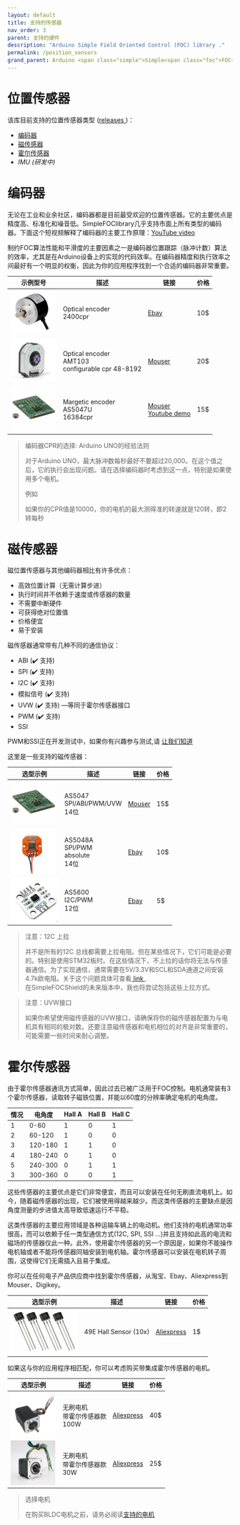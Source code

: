 ```yaml
---
layout: default
title: 支持的传感器
nav_order: 3
parent: 支持的硬件
description: "Arduino Simple Field Oriented Control (FOC) library ."
permalink: /position_sensors
grand_parent: Arduino <span class="simple">Simple<span class="foc">FOC</span>library</span>
---
```


# 位置传感器

该库目前支持的位置传感器类型 ([releases <i class="fa fa-tag"></i>](https://github.com/simplefoc/Arduino-FOC/releases))：

- [编码器](#encoders) 
- [磁传感器](#magnetic-sensors)
- [霍尔传感器](#hall-sensors)
- *IMU (研发中)*

# 编码器

无论在工业和业余社区，编码器都是目前最受欢迎的位置传感器。它的主要优点是精度高、标准化和噪音低。SimpleFOClibrary几乎支持市面上所有类型的编码器。下面这个短视频解释了编码器的主要工作原理：[YouTube video](https://www.youtube.com/watch?v=qT6FdvcEsMs)

制约FOC算法性能和平滑度的主要因素之一是编码器位置跟踪（脉冲计数）算法的效率，尤其是在Arduino设备上的实现的代码效率。在编码器精度和执行效率之间最好有一个明显的权衡，因此为你的应用程序找到一个合适的编码器非常重要。

示例型号  | 描述 | 链接 | 价格 
---- | ---- | ---- | ----
[<img src="extras/Images/enc.jpg"  style="height:100px">](https://www.ebay.com/itm/360-600P-R-Photoelectric-Incremental-Rotary-Encoder-5V-24V-AB-Two-Phases-Shaft/254214673272?hash=item3b30601378:m:mDiuW1F2qXINSH51TqAjhTg)  | Optical encoder<br>2400cpr | [Ebay](https://www.ebay.fr/itm/L6234-Breakout-Board-/153204519965) | 10$
[<img src="extras/Images/enc1.png" style="height:100px">](https://www.ebay.com/itm/HMBGC-V2-0-3-Axle-Gimbal-Controller-Control-Plate-Board-Module-with-Sensor/351497840990?hash=item51d6e7695e:g:BAsAAOSw0QFXBxrZ:rk:1:pf:1) | Optical encoder<br>AMT103 <br> configurable cpr 48-8192 |  [Mouser](https://www.mouser.fr/ProductDetail/CUI-Devices/AMT103-V?qs=%2Fha2pyFaduiAsBlScvLoAWHUnKz39jAIpNPVt58AQ0PVb84dpbt53g%3D%3D)  | 20$
[<img src="extras/Images/mag.jpg"  style="height:100px">](hhttps://www.mouser.fr/ProductDetail/ams/AS5X47U-TS_EK_AB?qs=sGAEpiMZZMve4%2FbfQkoj%252BBDLPCj82ZLyYIPEtADg0FE%3D) | Margetic encoder <br> AS5047U <br> 16384cpr |  [Mouser](https://www.mouser.fr/ProductDetail/ams/AS5X47U-TS_EK_AB?qs=sGAEpiMZZMve4%2FbfQkoj%252BBDLPCj82ZLyYIPEtADg0FE%3D)<br> [Youtube demo](https://www.youtube.com/watch?v=Gl-DiOqXXJ8)   | 15$



<blockquote class="warning">
<p class="heading">编码器CPR的选择: Arduino UNO的经验法则</p>
对于Arduino UNO，最大脉冲数每秒最好不要超过20,000。在这个值之后，它的执行会出现问题。请在选择编码器时考虑到这一点，特别是如果使用多个电机。<br>
<p class="heading">例如</p>
如果你的CPR值是10000，你的电机的最大测得准的转速就是120转，即2转每秒
</blockquote>




# 磁传感器

磁位置传感器与其他编码器相比有许多优点：

- 高效位置计算（无需计算步进）
- 执行时间并不依赖于速度或传感器的数量
- 不需要中断硬件
- 可获得绝对位置值
- 价格便宜
- 易于安装

磁传感器通常带有几种不同的通信协议：

- ABI (✔️ 支持)
- SPI (✔️ 支持)
- I2C (✔️ 支持)
- 模拟信号 (✔️ 支持)
- UVW (✔️ 支持) —等同于霍尔传感器接口
- PWM (✔️ 支持)
- SSI 

PWM和SSI正在开发测试中，如果你有兴趣参与测试,请 [让我们知道](contact)

这里是一些支持的磁传感器：

选型示例  | 描述 | 链接 | 价格 
---- | ---- | ---- | ----
[<img src="extras/Images/mag.jpg"  style="height:100px">](https://www.mouser.fr/ProductDetail/ams/AS5X47U-TS_EK_AB?qs=sGAEpiMZZMve4%2FbfQkoj%252BBDLPCj82ZLyYIPEtADg0FE%3D) | AS5047<br> SPI/ABI/PWM/UVW <br> 14位 |  [Mouser](https://www.mouser.fr/ProductDetail/ams/AS5X47U-TS_EK_AB?qs=sGAEpiMZZMve4%2FbfQkoj%252BBDLPCj82ZLyYIPEtADg0FE%3D) | 15$
[<img src="extras/Images/mag2.jpg"  style="height:100px">](https://www.ebay.com/itm/AS5048-Magnetic-Encoder-PWM-SPI-Interface-14-Bit-Precision-For-Brushless-Motor/153636871434?hash=item23c5789d0a:g:oOMAAOSwd-5ddaWQ) | AS5048A<br> SPI/PWM <br> absolute <br> 14位 |  [Ebay](https://www.ebay.com/itm/AS5048-Magnetic-Encoder-PWM-SPI-Interface-14-Bit-Precision-For-Brushless-Motor/153636871434?hash=item23c5789d0a:g:oOMAAOSwd-5ddaWQ) | 10$
[<img src="extras/Images/as5600.jpg"  style="height:100px">](https://www.ebay.com/itm/1PC-New-AS5600-magnetic-encoder-sensor-module-12bit-high-precision/303401254431?hash=item46a41fbe1f:g:nVwAAOSwTJJd8zRK) | AS5600 <br> I2C/PWM <br> 12位 | [Ebay](https://www.ebay.com/itm/1PC-New-AS5600-magnetic-encoder-sensor-module-12bit-high-precision/303401254431?hash=item46a41fbe1f:g:nVwAAOSwTJJd8zRK) | 5$ 

<blockquote class="warning"><p class="heading">注意：12C 上拉</p>
并不是所有的12C 总线都需要上拉电阻。但在某些情况下，它们可能是必要的。特别是使用STM32板时。在这些情况下，不上拉的话你将无法与传感器通信。为了实现通信，通常需要在5V/3.3V和SCL和SDA通道之间安装4.7k欧电阻。关于这个问题具体可查看<a href="https://electronics.stackexchange.com/questions/102611/what-happens-if-i-omit-the-pullup-resistors-on-i2c-lines"> link </a>. 
<br>
在<span class="simple">Simple<span class="foc">FOC</span>Shield</span>的未来版本中，我也将尝试包括这些上拉方式。
</blockquote>

<blockquote class="warning"><p class="heading">注意：UVW接口</p>
如果你希望使用磁传感器的UVW接口，请确保将你的磁传感器配置为与电机具有相同的极对数。还要注意磁传感器和电机相位的对齐是非常重要的，可能需要一些时间来耐心调整。
</blockquote>



# 霍尔传感器

由于霍尔传感器通讯方式简单，因此过去已被广泛用于FOC控制。电机通常装有3个霍尔传感器，读取转子磁铁位置，并能以60度的分辨率确定电机的电角度。

情况 | 电角度 | Hall A | Hall B | Hall C
--- | ---| -- | - | - 
 1| 0-60 | 1 | 0 | 1
 2| 60-120 | 1 | 0 | 0  
 3| 120-180 | 1 | 1 | 0
 4| 180-240 | 0 | 1 | 0 
 5| 240-300 | 0 | 1 | 1  
 3| 300-360 | 0 | 0 | 1

这些传感器的主要优点是它们非常便宜，而且可以安装在任何无刷直流电机上。如今，随着磁传感器的出现，它们被使用得越来越少。而这类传感器的主要缺点是因角度测量的步进值太高导致低速运行不平稳。


这类传感器的主要应用领域是各种运输车辆上的电动机。他们支持的电机通常功率很高，而可以依赖于任一类型通信方式(12C, SPI, SSI ...)并且支持如此高的电流和磁场的传感器仅此一种。此外，使用霍尔传感器的另一个原因是，如果你不能操作电机轴或者不能将传感器同轴安装到电机轴。霍尔传感器可以安装在电机转子周围，这使得它们无需插入且易于集成。

你可以在任何电子产品供应商中找到霍尔传感器，从淘宝、Ebay、Aliexpress到Mouser、Digikey。

选型示例  | 描述 | 链接                                                         | 价格 
---- | ---- | ---- | ----
[<img src="extras/Images/hall.png"  style="height:100px">](https://fr.aliexpress.com/item/32590021901.html?spm=a2g0o.productlist.0.0.6eec671cZA32JT&algo_pvid=5729f98b-72a0-4cf8-b80a-adac9ecbbd2a&algo_expid=5729f98b-72a0-4cf8-b80a-adac9ecbbd2a-58&btsid=0b8b035915993735716435630eb78b&ws_ab_test=searchweb0_0,searchweb201602_,searchweb201603_) |  49E Hall Sensor (10x) |  [Aliexpress](https://fr.aliexpress.com/item/32590021901.html?spm=a2g0o.productlist.0.0.6eec671cZA32JT&algo_pvid=5729f98b-72a0-4cf8-b80a-adac9ecbbd2a&algo_expid=5729f98b-72a0-4cf8-b80a-adac9ecbbd2a-58&btsid=0b8b035915993735716435630eb78b&ws_ab_test=searchweb0_0,searchweb201602_,searchweb201603_) | 1$

如果这与你的应用程序相匹配，你可以考虑购买带集成霍尔传感器的电机。

选型示例  | 描述 | 链接 | 价格 
---- | ---- | ---- | ----
[<img src="extras/Images/hall1.png"  style="height:100px">](https://fr.aliexpress.com/item/4000086664014.html?spm=a2g0o.productlist.0.0.338073065g29WW&s=p&ad_pvid=20200905233621305169369584280003211148_6&algo_pvid=e2271fc5-6c48-4ca9-9961-ed620ada16d6&algo_expid=e2271fc5-6c48-4ca9-9961-ed620ada16d6-29&btsid=0b8b034515993741819075226e8e8e&ws_ab_test=searchweb0_0,searchweb201602_,searchweb201603_) | 无刷电机 <br>带霍尔传感器款<br> 100W |  [Aliexpress](https://fr.aliexpress.com/item/4000086664014.html?spm=a2g0o.productlist.0.0.338073065g29WW&s=p&ad_pvid=20200905233621305169369584280003211148_6&algo_pvid=e2271fc5-6c48-4ca9-9961-ed620ada16d6&algo_expid=e2271fc5-6c48-4ca9-9961-ed620ada16d6-29&btsid=0b8b034515993741819075226e8e8e&ws_ab_test=searchweb0_0,searchweb201602_,searchweb201603_) | 40$
[<img src="extras/Images/hallw.png"  style="height:100px">](https://fr.aliexpress.com/item/4000242695485.html?spm=a2g0o.productlist.0.0.338073065g29WW&algo_pvid=e2271fc5-6c48-4ca9-9961-ed620ada16d6&algo_expid=e2271fc5-6c48-4ca9-9961-ed620ada16d6-17&btsid=0b8b034515993741819075226e8e8e&ws_ab_test=searchweb0_0,searchweb201602_,searchweb201603_) | 无刷电机 <br>带霍尔传感器款<br> 30W  |  [Aliexpress](https://fr.aliexpress.com/item/4000242695485.html?spm=a2g0o.productlist.0.0.338073065g29WW&algo_pvid=e2271fc5-6c48-4ca9-9961-ed620ada16d6&algo_expid=e2271fc5-6c48-4ca9-9961-ed620ada16d6-17&btsid=0b8b034515993741819075226e8e8e&ws_ab_test=searchweb0_0,searchweb201602_,searchweb201603_) | 25$

<blockquote class="warning"><p class="heading">选择电机</p>
在购买BLDC电机之前，请务必阅读<a href="motors">支持的电机</a>
</blockquote>